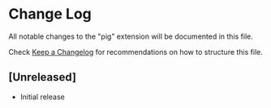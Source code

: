 # Change Log

All notable changes to the "pig" extension will be documented in this file.

Check [Keep a Changelog](http://keepachangelog.com/) for recommendations on how to structure this file.

## [Unreleased]

- Initial release